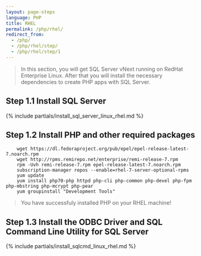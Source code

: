 ```yaml
---
layout: page-steps
language: PHP
title: RHEL
permalink: /php/rhel/
redirect_from:
  - /php/
  - /php/rhel/step/
  - /php/rhel/step/1
---
```


> In this section, you will get SQL Server vNext running on RedHat Enterprise Linux. After that you will install the necessary dependencies to create PHP apps with SQL Server.

## Step 1.1 Install SQL Server
{% include partials/install_sql_server_linux_rhel.md %}

## Step 1.2 Install PHP and other required packages


```terminal
    wget https://dl.fedoraproject.org/pub/epel/epel-release-latest-7.noarch.rpm
    wget http://rpms.remirepo.net/enterprise/remi-release-7.rpm
    rpm -Uvh remi-release-7.rpm epel-release-latest-7.noarch.rpm
    subscription-manager repos --enable=rhel-7-server-optional-rpms
    yum update
    yum install php70-php httpd php-cli php-common php-devel php-fpm php-mbstring php-mcrypt php-pear
    yum groupinstall "Development Tools"
```

> You have successfuly installed PHP on your RHEL machine! 

## Step 1.3 Install the ODBC Driver and SQL Command Line Utility for SQL Server

{% include partials/install_sqlcmd_linux_rhel.md %}

